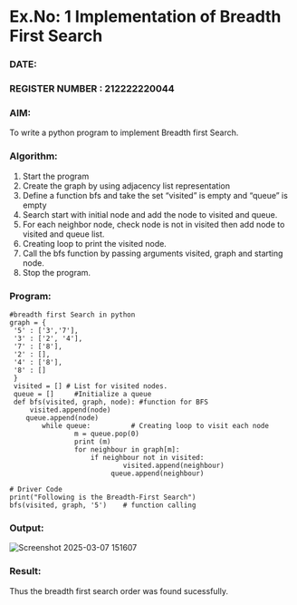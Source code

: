 # Ex.No: 1  Implementation of Breadth First Search 
### DATE:                                                                            
### REGISTER NUMBER : 212222220044
### AIM: 
To write a python program to implement Breadth first Search. 
### Algorithm:
1. Start the program
2. Create the graph by using adjacency list representation
3. Define a function bfs and take the set “visited” is empty and “queue” is empty
4. Search start with initial node and add the node to visited and queue.
5. For each neighbor node, check node is not in visited then add node to visited and queue list.
6.  Creating loop to print the visited node.
7.   Call the bfs function by passing arguments visited, graph and starting node.
8.   Stop the program.
### Program:
```
#breadth first Search in python 
graph = {
 '5' : ['3','7'],
 '3' : ['2', '4'],
 '7' : ['8'],
 '2' : [],
 '4' : ['8'],
 '8' : []
 }
 visited = [] # List for visited nodes.
 queue = []     #Initialize a queue
 def bfs(visited, graph, node): #function for BFS
 	 visited.append(node)
  	queue.append(node)
  		while queue:          # Creating loop to visit each node
    			m = queue.pop(0) 
    			print (m) 
    			for neighbour in graph[m]:
      				if neighbour not in visited:
        					visited.append(neighbour)
       					 queue.append(neighbour)

# Driver Code
print("Following is the Breadth-First Search")
bfs(visited, graph, '5')    # function calling
```
### Output:
![Screenshot 2025-03-07 151607](https://github.com/user-attachments/assets/1514c0ed-b271-4ef1-9025-7b2c2d71294d)


### Result:
Thus the breadth first search order was found sucessfully.
